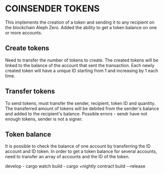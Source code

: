 # COINSENDER TOKENS

This implements the creation of a token and sending it to any recipient on the blockchain Aleph Zero.
Added the ability to get a token balance on one or more accounts.

## Create tokens
Need to transfer the number of tokens to create. The created tokens will be linked to the balance of the account that sent the transaction. Each newly created token will have a unique ID starting from 1 and increasing by 1 each time.

## Transfer tokens
To send tokens, must transfer the sender, recipient, token ID and quantity.
The transferred amount of tokens will be debited from the sender's balance and added to the recipient's balance.
Possible errors - sendr have not enough tokens, sender is not a signer.

## Token balance
It is possible to check the balance of one account by transferring the ID account and ID token.
In order to get a token balance for several accounts, need to transfer an array of accounts and the ID of the token.

develop - cargo watch
build - cargo +nightly contract build --release